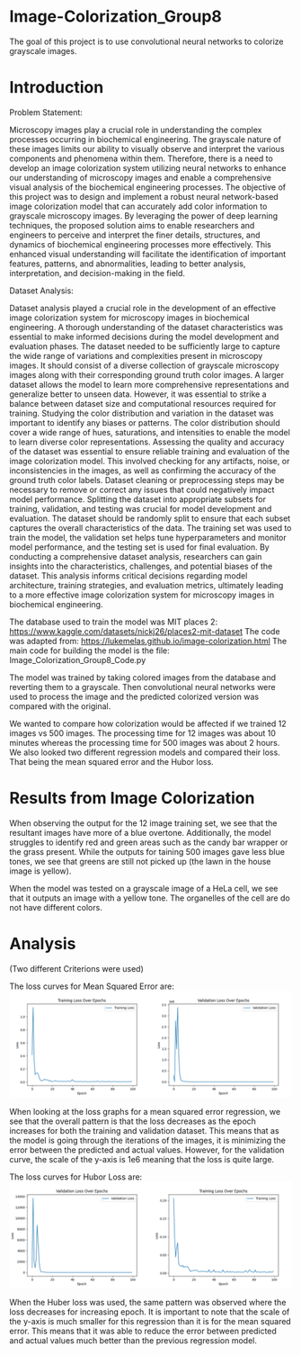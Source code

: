 # Image-Colorization_Group8
The goal of this project is to use convolutional neural networks to colorize grayscale images. 

# Introduction
Problem Statement:

Microscopy images play a crucial role in understanding the complex processes occurring in biochemical engineering. The grayscale nature of these images limits our ability to visually observe and interpret the various components and phenomena within them. Therefore, there is a need to develop an image colorization system utilizing neural networks to enhance our understanding of microscopy images and enable a comprehensive visual analysis of the biochemical engineering processes.
The objective of this project was to design and implement a robust neural network-based image colorization model that can accurately add color information to grayscale microscopy images. By leveraging the power of deep learning techniques, the proposed solution aims to enable researchers and engineers to perceive and interpret the finer details, structures, and dynamics of biochemical engineering processes more effectively. This enhanced visual understanding will facilitate the identification of important features, patterns, and abnormalities, leading to better analysis, interpretation, and decision-making in the field.

Dataset Analysis:

Dataset analysis played a crucial role in the development of an effective image colorization system for microscopy images in biochemical engineering. A thorough understanding of the dataset characteristics was essential to make informed decisions during the model development and evaluation phases. 
The dataset needed to be sufficiently large to capture the wide range of variations and complexities present in microscopy images. It should consist of a diverse collection of grayscale microscopy images along with their corresponding ground truth color images. A larger dataset allows the model to learn more comprehensive representations and generalize better to unseen data. However, it was essential to strike a balance between dataset size and computational resources required for training.
Studying the color distribution and variation in the dataset was important to identify any biases or patterns. The color distribution should cover a wide range of hues, saturations, and intensities to enable the model to learn diverse color representations. 
Assessing the quality and accuracy of the dataset was essential to ensure reliable training and evaluation of the image colorization model. This involved checking for any artifacts, noise, or inconsistencies in the images, as well as confirming the accuracy of the ground truth color labels. Dataset cleaning or preprocessing steps may be necessary to remove or correct any issues that could negatively impact model performance.
Splitting the dataset into appropriate subsets for training, validation, and testing was crucial for model development and evaluation. The dataset should be randomly split to ensure that each subset captures the overall characteristics of the data. The training set was used to train the model, the validation set helps tune hyperparameters and monitor model performance, and the testing set is used for final evaluation.
By conducting a comprehensive dataset analysis, researchers can gain insights into the characteristics, challenges, and potential biases of the dataset. This analysis informs critical decisions regarding model architecture, training strategies, and evaluation metrics, ultimately leading to a more effective image colorization system for microscopy images in biochemical engineering. 


The database used to train the model was MIT places 2: https://www.kaggle.com/datasets/nickj26/places2-mit-dataset 
The code was adapted from: https://lukemelas.github.io/image-colorization.html 
The main code for building the model is the file: Image_Colorization_Group8_Code.py

The model was trained by taking colored images from the database and reverting them to a grayscale. Then convolutional neural networks were used to process the image and the predicted colorized version was compared with the original.

We wanted to compare how colorization would be affected if we trained 12 images vs 500 images. The processing time for 12 images was about 10 minutes whereas the processing time for 500 images was about 2 hours. We also looked two different regression models and compared their loss. That being the mean squared error and the Hubor loss. 

# Results from Image Colorization 

When observing the output for the 12 image training set, we see that the resultant images have more of a blue overtone. Additionally, the model struggles to identify red and green areas such as the candy bar wrapper or the grass present. While the outputs for taining 500 images gave less blue tones, we see that greens are still not picked up (the lawn in the house image is yellow).

When the model was tested on a grayscale image of a HeLa cell, we see that it outputs an image with a yellow tone. The organelles of the cell are do not have different colors.

# Analysis 
(Two different Criterions were used)

The loss curves for Mean Squared Error are:
![MSE_Results.png](MSE_Results.png)

When looking at the loss graphs for a mean squared error regression, we see that the overall pattern is that the loss decreases as the epoch increases for both the training and validation dataset. This means that as the model is going through the iterations of the images, it is minimizing the error between the predicted and actual values. However, for the validation curve, the scale of the y-axis is 1e6 meaning that the loss is quite large. 

The loss curves for Hubor Loss are:
![Huber_Results.png](Huber_Results.png)

When the Huber loss was used, the same pattern was observed where the loss decreases for increasing epoch. It is important to note that the scale of the y-axis is much smaller for this regression than it is for the mean squared error. This means that it was able to reduce the error between predicted and actual values much better than the previous regression model.
